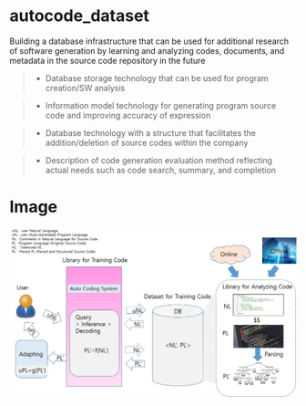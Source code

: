 # autocode_dataset

Building a database infrastructure that can be used for additional research of software generation by learning and analyzing codes, documents, and metadata in the source code repository in the future

>- Database storage technology that can be used for program creation/SW analysis

>- Information model technology for generating program source code and improving accuracy of expression

>- Database technology with a structure that facilitates the addition/deletion of source codes within the company

>- Description of code generation evaluation method reflecting actual needs such as code search, summary, and completion

# Image
![image](./overview.jpg)
